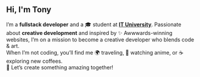## Hi, I'm Tony

I’m a **fullstack developer** and a 🎓 student at [**IT University**](https://ituniversity.mg/). Passionate about **creative development** and inspired by ✨ Awwwards-winning websites, I’m on a mission to become a creative developer who blends code & art.<br />
When I’m not coding, you’ll find me 🌍 traveling, 🍜 watching anime, or ☕️ exploring new coffees.<br />
🚀 Let’s create something amazing together! 

